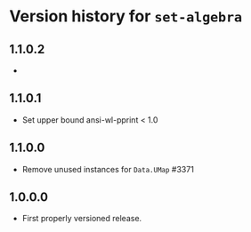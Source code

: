 # Version history for `set-algebra`

## 1.1.0.2

*

## 1.1.0.1

- Set upper bound ansi-wl-pprint < 1.0

## 1.1.0.0

- Remove unused instances for `Data.UMap` #3371

## 1.0.0.0

* First properly versioned release.
